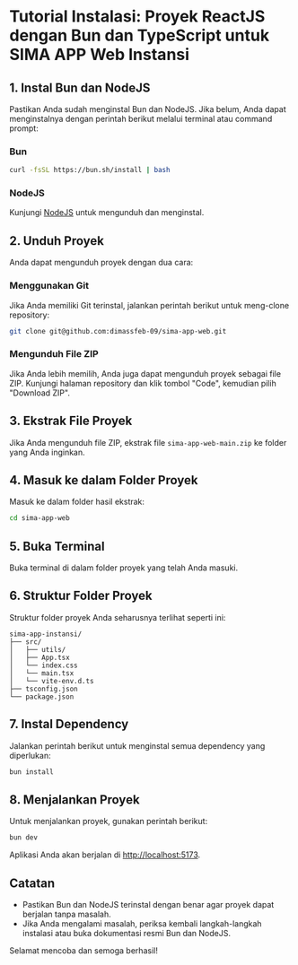 # Tutorial Instalasi: Proyek ReactJS dengan Bun dan TypeScript untuk SIMA APP Web Instansi

## 1. Instal Bun dan NodeJS

Pastikan Anda sudah menginstal Bun dan NodeJS. Jika belum, Anda dapat menginstalnya dengan perintah berikut melalui terminal atau command prompt:

### Bun

```bash
curl -fsSL https://bun.sh/install | bash
```

### NodeJS

Kunjungi [NodeJS](https://nodejs.org/en) untuk mengunduh dan menginstal.

## 2. Unduh Proyek

Anda dapat mengunduh proyek dengan dua cara:

### Menggunakan Git

Jika Anda memiliki Git terinstal, jalankan perintah berikut untuk meng-clone repository:

```bash
git clone git@github.com:dimassfeb-09/sima-app-web.git
```

### Mengunduh File ZIP

Jika Anda lebih memilih, Anda juga dapat mengunduh proyek sebagai file ZIP. Kunjungi halaman repository dan klik tombol "Code", kemudian pilih "Download ZIP".

## 3. Ekstrak File Proyek

Jika Anda mengunduh file ZIP, ekstrak file `sima-app-web-main.zip` ke folder yang Anda inginkan.

## 4. Masuk ke dalam Folder Proyek

Masuk ke dalam folder hasil ekstrak:

```bash
cd sima-app-web
```

## 5. Buka Terminal

Buka terminal di dalam folder proyek yang telah Anda masuki.

## 6. Struktur Folder Proyek

Struktur folder proyek Anda seharusnya terlihat seperti ini:

```
sima-app-instansi/
├── src/
│   ├── utils/
│   ├── App.tsx
│   └── index.css
│   └── main.tsx
│   └── vite-env.d.ts
├── tsconfig.json
└── package.json
```

## 7. Instal Dependency

Jalankan perintah berikut untuk menginstal semua dependency yang diperlukan:

```bash
bun install
```

## 8. Menjalankan Proyek

Untuk menjalankan proyek, gunakan perintah berikut:

```bash
bun dev
```

Aplikasi Anda akan berjalan di [http://localhost:5173](http://localhost:5173).

## Catatan

- Pastikan Bun dan NodeJS terinstal dengan benar agar proyek dapat berjalan tanpa masalah.
- Jika Anda mengalami masalah, periksa kembali langkah-langkah instalasi atau buka dokumentasi resmi Bun dan NodeJS.

Selamat mencoba dan semoga berhasil!
